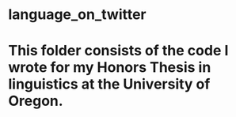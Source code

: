 # language_on_twitter

# This folder consists of the code I wrote for my Honors Thesis in linguistics at the University of Oregon.
